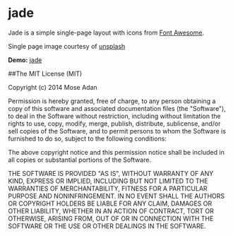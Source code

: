 jade
====

Jade is a simple single-page layout with icons from [Font Awesome]. 

Single page image courtesy of [unsplash]

**Demo:** [jade]

[Font Awesome]:http://fortawesome.github.io/Font-Awesome/
[unsplash]:http://unsplash.com
[jade]:http://jade.moseadan.com/


##The MIT License (MIT)

Copyright (c) 2014 Mose Adan

Permission is hereby granted, free of charge, to any person obtaining a copy
of this software and associated documentation files (the "Software"), to deal
in the Software without restriction, including without limitation the rights
to use, copy, modify, merge, publish, distribute, sublicense, and/or sell
copies of the Software, and to permit persons to whom the Software is
furnished to do so, subject to the following conditions:

The above copyright notice and this permission notice shall be included in all
copies or substantial portions of the Software.

THE SOFTWARE IS PROVIDED "AS IS", WITHOUT WARRANTY OF ANY KIND, EXPRESS OR
IMPLIED, INCLUDING BUT NOT LIMITED TO THE WARRANTIES OF MERCHANTABILITY,
FITNESS FOR A PARTICULAR PURPOSE AND NONINFRINGEMENT. IN NO EVENT SHALL THE
AUTHORS OR COPYRIGHT HOLDERS BE LIABLE FOR ANY CLAIM, DAMAGES OR OTHER
LIABILITY, WHETHER IN AN ACTION OF CONTRACT, TORT OR OTHERWISE, ARISING FROM,
OUT OF OR IN CONNECTION WITH THE SOFTWARE OR THE USE OR OTHER DEALINGS IN THE
SOFTWARE.
